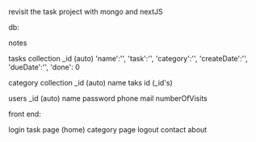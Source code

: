 revisit the task project with mongo and nextJS

db:

notes

tasks collection
_id (auto)
'name':'',
'task':'',
'category':'',
'createDate':'',
'dueDate':'',
'done': 0

category collection
_id (auto)
name
taks id (_id's)

users
_id (auto)
name
password
phone
mail
numberOfVisits


front end:

login
task page (home)
category page
logout
contact
about